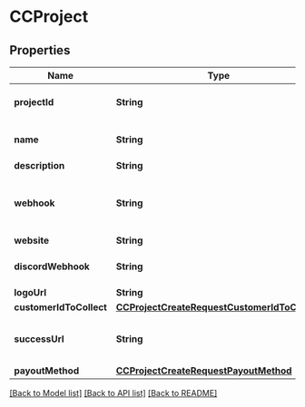 # CCProject

## Properties
Name | Type | Description | Notes
------------ | ------------- | ------------- | -------------
**projectId** | **String** | The ID of the project. This is auto-generated upon project creation and cannot currently be changed.  | 
**name** | **String** | The name of the project. This is shown to your users and should identify your company or organization.  | 
**description** | **String** | The description of your project / company.  | [optional] 
**webhook** | **String** | A URL that identifies where we should make an API request to notify you of a new payment (e.g., api.myproject.com/crypto_payments/webhook). Learn more [here](#tag/CC-Webhook/operation/getCCWebhook).  | [optional] 
**website** | **String** | The website of your project / company.  | [optional] 
**discordWebhook** | **String** | A Discord webhook. We will send a message to this channel to notify of payment. Learn more [here]().  | [optional] 
**logoUrl** | **String** | A URL of your logo.  | [optional] 
**customerIdToCollect** | [**CCProjectCreateRequestCustomerIdToCollect**](CCProjectCreateRequestCustomerIdToCollect.md) |  | [optional] 
**successUrl** | **String** | Where to redirect customers after payment. If not supplied, customers will be redirected to checkout.blockchainapi.com/me to view their subscriptions.  | [optional] 
**payoutMethod** | [**CCProjectCreateRequestPayoutMethod**](CCProjectCreateRequestPayoutMethod.md) |  | [optional] 

[[Back to Model list]](../README.md#documentation-for-models) [[Back to API list]](../README.md#documentation-for-api-endpoints) [[Back to README]](../README.md)


